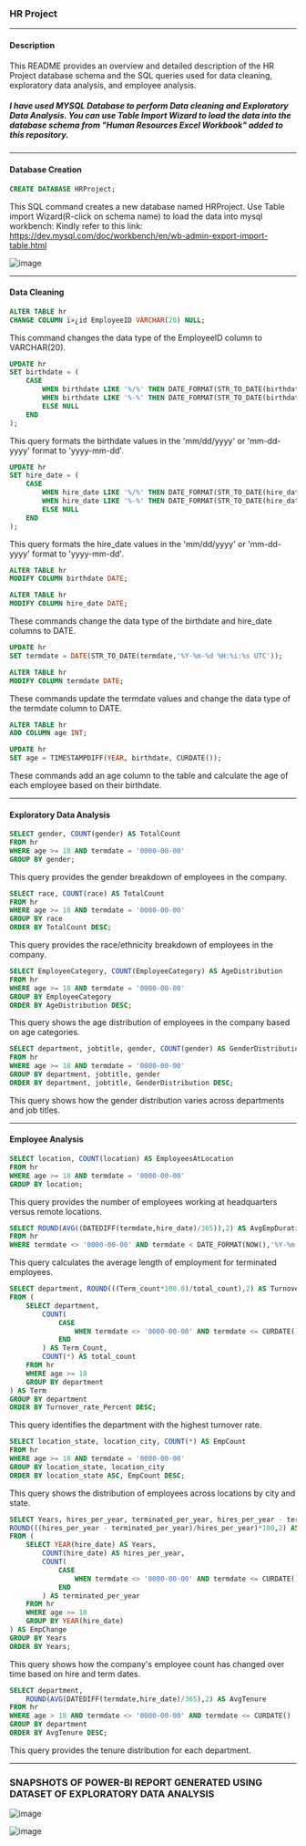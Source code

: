 ### HR Project 

---

#### Description
This README provides an overview and detailed description of the HR Project database schema and the SQL queries used for data cleaning, exploratory data analysis, and employee analysis. 

##### I have used MYSQL Database to perform Data cleaning and Exploratory Data Analysis. You can use Table Import Wizard to load the data into the database schema from "Human Resources Excel Workbook" added to this repository. 

---

#### Database Creation

```sql
CREATE DATABASE HRProject;
```
This SQL command creates a new database named HRProject.
Use Table import Wizard(R-click on schema name) to load the data into mysql workbench:
Kindly refer to this link: https://dev.mysql.com/doc/workbench/en/wb-admin-export-import-table.html

![image](https://github.com/RhugvedSatardekar/SQL-POWER-BI-HR-COMPANY-ANALYSIS/assets/163725285/e30b7c6f-bf7a-4e38-ac33-f226601e5490)

---

#### Data Cleaning

```sql
ALTER TABLE hr
CHANGE COLUMN ï»¿id EmployeeID VARCHAR(20) NULL;
```
This command changes the data type of the EmployeeID column to VARCHAR(20).

```sql
UPDATE hr
SET birthdate = (
	CASE
		WHEN birthdate LIKE '%/%' THEN DATE_FORMAT(STR_TO_DATE(birthdate,'%m/%d/%Y'),'%Y-%m-%d')
		WHEN birthdate LIKE '%-%' THEN DATE_FORMAT(STR_TO_DATE(birthdate,'%m-%d-%Y'),'%Y-%m-%d')
		ELSE NULL
	END
);
```
This query formats the birthdate values in the 'mm/dd/yyyy' or 'mm-dd-yyyy' format to 'yyyy-mm-dd'.

```sql
UPDATE hr
SET hire_date = (
	CASE
		WHEN hire_date LIKE '%/%' THEN DATE_FORMAT(STR_TO_DATE(hire_date,'%m/%d/%Y'),'%Y-%m-%d')
		WHEN hire_date LIKE '%-%' THEN DATE_FORMAT(STR_TO_DATE(hire_date,'%m-%d-%Y'),'%Y-%m-%d')
		ELSE NULL
	END
);
```
This query formats the hire_date values in the 'mm/dd/yyyy' or 'mm-dd-yyyy' format to 'yyyy-mm-dd'.

```sql
ALTER TABLE hr
MODIFY COLUMN birthdate DATE;

ALTER TABLE hr
MODIFY COLUMN hire_date DATE;
```
These commands change the data type of the birthdate and hire_date columns to DATE.

```sql
UPDATE hr
SET termdate = DATE(STR_TO_DATE(termdate,'%Y-%m-%d %H:%i:%s UTC'));

ALTER TABLE hr
MODIFY COLUMN termdate DATE;
```
These commands update the termdate values and change the data type of the termdate column to DATE.

```sql
ALTER TABLE hr
ADD COLUMN age INT;

UPDATE hr
SET age = TIMESTAMPDIFF(YEAR, birthdate, CURDATE());
```
These commands add an age column to the table and calculate the age of each employee based on their birthdate.

---

#### Exploratory Data Analysis

```sql
SELECT gender, COUNT(gender) AS TotalCount
FROM hr
WHERE age >= 18 AND termdate = '0000-00-00'
GROUP BY gender;
```
This query provides the gender breakdown of employees in the company.

```sql
SELECT race, COUNT(race) AS TotalCount
FROM hr
WHERE age >= 18 AND termdate = '0000-00-00'
GROUP BY race
ORDER BY TotalCount DESC;
```
This query provides the race/ethnicity breakdown of employees in the company.

```sql
SELECT EmployeeCategory, COUNT(EmployeeCategory) AS AgeDistribution
FROM hr
WHERE age >= 18 AND termdate = '0000-00-00'
GROUP BY EmployeeCategory
ORDER BY AgeDistribution DESC;
```
This query shows the age distribution of employees in the company based on age categories.

```sql
SELECT department, jobtitle, gender, COUNT(gender) AS GenderDistribution
FROM hr
WHERE age >= 18 AND termdate = '0000-00-00'
GROUP BY department, jobtitle, gender
ORDER BY department, jobtitle, GenderDistribution DESC;
```
This query shows how the gender distribution varies across departments and job titles.

---

#### Employee Analysis

```sql
SELECT location, COUNT(location) AS EmployeesAtLocation
FROM hr
WHERE age >= 18 AND termdate = '0000-00-00'
GROUP BY location;
```
This query provides the number of employees working at headquarters versus remote locations.

```sql
SELECT ROUND(AVG((DATEDIFF(termdate,hire_date)/365)),2) AS AvgEmpDuration_Terminated
FROM hr
WHERE termdate <> '0000-00-00' AND termdate < DATE_FORMAT(NOW(),'%Y-%m-%d') AND age >= 18;
```
This query calculates the average length of employment for terminated employees.

```sql
SELECT department, ROUND(((Term_count*100.0)/total_count),2) AS Turnover_rate_Percent
FROM (
	SELECT department,  
		COUNT(
			CASE 
				WHEN termdate <> '0000-00-00' AND termdate <= CURDATE() THEN 1
			END
		) AS Term_Count,
		COUNT(*) AS total_count
	FROM hr
	WHERE age >= 18 
	GROUP BY department
) AS Term
GROUP BY department
ORDER BY Turnover_rate_Percent DESC;
```
This query identifies the department with the highest turnover rate.

```sql
SELECT location_state, location_city, COUNT(*) AS EmpCount
FROM hr
WHERE age >= 18 AND termdate = '0000-00-00'
GROUP BY location_state, location_city
ORDER BY location_state ASC, EmpCount DESC;
```
This query shows the distribution of employees across locations by city and state.

```sql
SELECT Years, hires_per_year, terminated_per_year, hires_per_year - terminated_per_year AS net_change,
ROUND(((hires_per_year - terminated_per_year)/hires_per_year)*100,2) AS net_change_percent 
FROM (
	SELECT YEAR(hire_date) AS Years,
		COUNT(hire_date) AS hires_per_year,
		COUNT(
			CASE
				WHEN termdate <> '0000-00-00' AND termdate <= CURDATE() THEN 1
			END
		) AS terminated_per_year
	FROM hr
	WHERE age >= 18
	GROUP BY YEAR(hire_date)
) AS EmpChange
GROUP BY Years
ORDER BY Years;
```
This query shows how the company's employee count has changed over time based on hire and term dates.

```sql
SELECT department, 
	ROUND(AVG(DATEDIFF(termdate,hire_date)/365),2) AS AvgTenure
FROM hr
WHERE age > 18 AND termdate <> '0000-00-00' AND termdate <= CURDATE()
GROUP BY department
ORDER BY AvgTenure DESC;
```
This query provides the tenure distribution for each department.

---


### SNAPSHOTS OF POWER-BI REPORT GENERATED USING DATASET OF EXPLORATORY DATA ANALYSIS

![image](https://github.com/RhugvedSatardekar/SQL-POWER-BI-HR-COMPANY-ANALYSIS/assets/163725285/81481ba5-df33-4f8e-af50-c79d0e19278c)

![image](https://github.com/RhugvedSatardekar/SQL-POWER-BI-HR-COMPANY-ANALYSIS/assets/163725285/84684df3-45a5-4425-afd3-92bdb300de9e)

